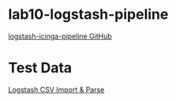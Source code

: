 # lab10-logstash-pipeline

[logstash-icinga-pipeline GitHub](https://github.com/Icinga/icinga-logstash-pipeline)

# Test Data

[Logstash CSV Import & Parse](https://coralogix.com/blog/logstash-csv-import-parse-your-data-hands-on-examples/)

